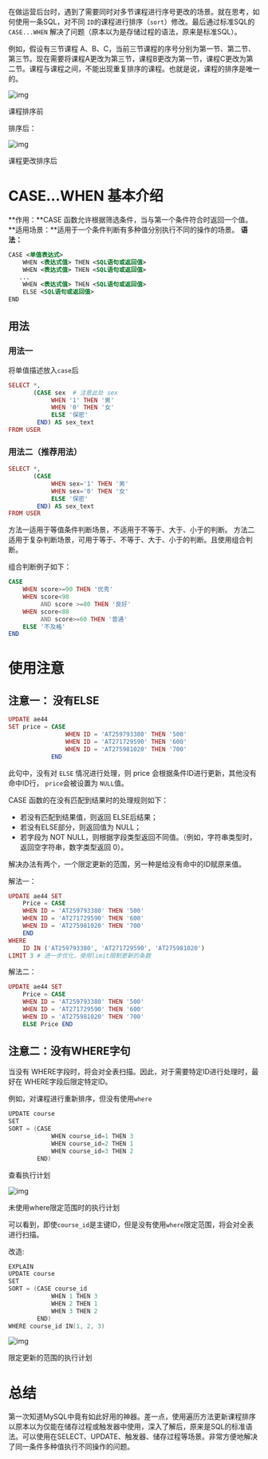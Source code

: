 在做运营后台时，遇到了需要同时对多节课程进行序号更改的场景。就在思考，如何使用一条SQL，对不同 `ID`的课程进行排序（`sort`）修改。最后通过标准SQL的 `CASE...WHEN` 解决了问题（原本以为是存储过程的语法，原来是标准SQL）。

例如，假设有三节课程 A、B、C，当前三节课程的序号分别为第一节、第二节、第三节。现在需要将课程A更改为第三节，课程B更改为第一节，课程C更改为第二节。课程与课程之间，不能出现重复排序的课程。也就是说，课程的排序是唯一的。

![img](https:////upload-images.jianshu.io/upload_images/1674837-14e6635e3f944446.png?imageMogr2/auto-orient/strip|imageView2/2/w/398/format/webp)

课程排序前

排序后：

![img](https:////upload-images.jianshu.io/upload_images/1674837-88ec080a62f0dcde.png?imageMogr2/auto-orient/strip|imageView2/2/w/368/format/webp)

课程更改排序后

# CASE...WHEN 基本介绍

**作用：**CASE 函数允许根据筛选条件，当与第一个条件符合时返回一个值。
 **适用场景：**适用于一个条件判断有多种值分别执行不同的操作的场景。
 **语法：**

```xml
CASE <单值表达式>
    WHEN <表达式值> THEN <SQL语句或返回值>
    WHEN <表达式值> THEN <SQL语句或返回值>
   ...
    WHEN <表达式值> THEN <SQL语句或返回值>
    ELSE <SQL语句或返回值>
END
```

## 用法

### 用法一

将单值描述放入`case`后

```php
SELECT *,
       (CASE sex  # 注意此处 sex
            WHEN '1' THEN '男'
            WHEN '0' THEN '女'
            ELSE '保密'
        END) AS sex_text
FROM USER
```

### 用法二（推荐用法）

```php
SELECT *,
       (CASE
            WHEN sex='1' THEN '男'
            WHEN sex='0' THEN '女'
            ELSE '保密'
        END) AS sex_text
FROM USER
```

方法一适用于等值条件判断场景，不适用于不等于、大于、小于的判断。
 方法二适用于复杂判断场景，可用于等于、不等于、大于、小于的判断。且使用组合判断。

组合判断例子如下：

```php
CASE
    WHEN score>=90 THEN '优秀'
    WHEN score<90
         AND score >=80 THEN '良好'
    WHEN score<80
         AND score>=60 THEN '普通'
    ELSE '不及格'
END
```

# 使用注意

## 注意一： 没有ELSE

```php
UPDATE ae44
SET price = CASE
                WHEN ID = 'AT259793380' THEN '500'
                WHEN ID = 'AT271729590' THEN '600'
                WHEN ID = 'AT275981020' THEN '700'
            END
```

此句中，没有对 `ELSE` 情况进行处理，则 price 会根据条件ID进行更新，其他没有命中ID行， `price`会被设置为 `NULL`值。

CASE 函数的在没有匹配到结果时的处理规则如下：

- 若没有匹配到结果值，则返回 ELSE后结果；
- 若没有ELSE部分，则返回值为 NULL；
- 若字段为 NOT NULL，则根据字段类型返回不同值。（例如，字符串类型时，返回空字符串，数字类型返回 0）。

解决办法有两个，一个限定更新的范围，另一种是给没有命中的ID赋原来值。

解法一：

```php
UPDATE ae44 SET
    Price = CASE
    WHEN ID = 'AT259793380' THEN '500'
    WHEN ID = 'AT271729590' THEN '600'
    WHEN ID = 'AT275981020' THEN '700'
    END
WHERE 
    ID IN ('AT259793380', 'AT271729590', 'AT275981020')
LIMIT 3 # 进一步优化，使用limit限制更新的条数
```

解法二：

```php
UPDATE ae44 SET
    Price = CASE
    WHEN ID = 'AT259793380' THEN '500'
    WHEN ID = 'AT271729590' THEN '600'
    WHEN ID = 'AT275981020' THEN '700'
    ELSE Price END
```

## 注意二：没有WHERE字句

当没有 WHERE字段时，将会对全表扫描。因此，对于需要特定ID进行处理时，最好在 WHERE字段后限定特定ID。

例如，对课程进行重新排序，但没有使用`where`

```objectivec
UPDATE course
SET
SORT = (CASE
            WHEN course_id=1 THEN 3
            WHEN course_id=2 THEN 1
            WHEN course_id=3 THEN 2
        END)
```

查看执行计划

![img](https:////upload-images.jianshu.io/upload_images/1674837-cd69efb1eb9af39f.png?imageMogr2/auto-orient/strip|imageView2/2/w/1200/format/webp)

未使用where限定范围时的执行计划

可以看到，即使`course_id`是主键ID，但是没有使用`where`限定范围，将会对全表进行扫描。

改造:

```objectivec
EXPLAIN
UPDATE course
SET
SORT = (CASE course_id
            WHEN 1 THEN 3
            WHEN 2 THEN 1
            WHEN 3 THEN 2
        END)
WHERE course_id IN(1, 2, 3)
```

![img](https:////upload-images.jianshu.io/upload_images/1674837-006e86efd718fe8e.png?imageMogr2/auto-orient/strip|imageView2/2/w/1200/format/webp)

限定更新的范围的执行计划

# 总结

第一次知道MySQL中竟有如此好用的神器。差一点，使用遍历方法更新课程排序以原本以为仅能在储存过程或触发器中使用，深入了解后，原来是SQL的标准语法。可以使用在SELECT、UPDATE、触发器、储存过程等场景。非常方便地解决了同一条件多种值执行不同操作的问题。